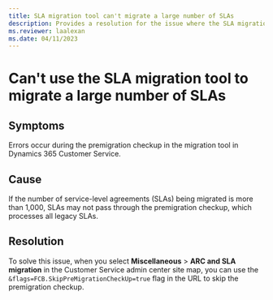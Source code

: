 ```yaml
---
title: SLA migration tool can't migrate a large number of SLAs
description: Provides a resolution for the issue where the SLA migration tool can't migrate a large number of SLAs in Dynamics 365 Customer Service.
ms.reviewer: laalexan
ms.date: 04/11/2023
---
```

# Can't use the SLA migration tool to migrate a large number of SLAs

## Symptoms

Errors occur during the premigration checkup in the migration tool in Dynamics 365 Customer Service.

## Cause

If the number of service-level agreements (SLAs) being migrated is more than 1,000, SLAs may not pass through the premigration checkup, which processes all legacy SLAs.

## Resolution

To solve this issue, when you select **Miscellaneous** > **ARC and SLA migration** in the Customer Service admin center site map, you can use the `&flags=FCB.SkipPreMigrationCheckUp=true` flag in the URL to skip the premigration checkup.
